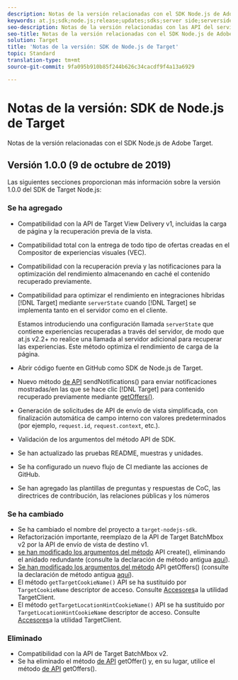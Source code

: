 ```yaml
---
description: Notas de la versión relacionadas con el SDK Node.js de Adobe Target
keywords: at.js;sdk;node.js;release;updates;sdks;server side;serverside;server-side;nodejs
seo-description: Notas de la versión relacionadas con las API del servidor de Adobe Target.
seo-title: Notas de la versión relacionadas con el SDK Node.js de Adobe Target.
solution: Target
title: 'Notas de la versión: SDK de Node.js de Target'
topic: Standard
translation-type: tm+mt
source-git-commit: 9fa095b910b85f244b626c34cacdf9f4a13a6929

---
```



# Notas de la versión: SDK de Node.js de Target

Notas de la versión relacionadas con el SDK Node.js de Adobe Target.

## Versión 1.0.0 (9 de octubre de 2019)

Las siguientes secciones proporcionan más información sobre la versión 1.0.0 del SDK de Target Node.js:

### Se ha agregado

* Compatibilidad con la API de Target View Delivery v1, incluidas la carga de página y la recuperación previa de la vista.
* Compatibilidad total con la entrega de todo tipo de ofertas creadas en el Compositor de experiencias visuales (VEC).
* Compatibilidad con la recuperación previa y las notificaciones para la optimización del rendimiento almacenando en caché el contenido recuperado previamente.
* Compatibilidad para optimizar el rendimiento en integraciones híbridas [!DNL Target] mediante `serverState` cuando [!DNL Target] se implementa tanto en el servidor como en el cliente.

   Estamos introduciendo una configuración llamada `serverState` que contiene experiencias recuperadas a través del servidor, de modo que at.js v2.2+ no realice una llamada al servidor adicional para recuperar las experiencias. Este método optimiza el rendimiento de carga de la página.

* Abrir código fuente en GitHub como SDK [](https://github.com/adobe/target-nodejs-sdk)de Node.js de Target.
* Nuevo método [de API](https://git.corp.adobe.com/anischev/target-nodejs-sdk/blob/TNT-33695/README.md#targetclientsendnotifications) sendNotifications() para enviar notificaciones mostradas/en las que se hace clic [!DNL Target] para contenido recuperado previamente mediante [getOffers()](https://git.corp.adobe.com/anischev/target-nodejs-sdk/blob/TNT-33695/README.md#targetclientgetoffers).
* Generación de solicitudes de API de envío de vista simplificada, con finalización automática de campo interno con valores predeterminados (por ejemplo, `request.id`, `request.context`, etc.).
* Validación de los argumentos del método API de SDK.
* Se han actualizado las pruebas README, muestras y unidades.
* Se ha configurado un nuevo flujo de CI mediante las acciones de GitHub.
* Se han agregado las plantillas de preguntas y respuestas de CoC, las directrices de contribución, las relaciones públicas y los números

### Se ha cambiado

* Se ha cambiado el nombre del proyecto a `target-nodejs-sdk`.
* Refactorización importante, reemplazo de la API de Target BatchMbox v2 por la API de envío de vista de destino v1.
* [se han modificado los argumentos del método](https://git.corp.adobe.com/anischev/target-nodejs-sdk/blob/TNT-33695/README.md#targetclientcreate) API create(), eliminando el anidado redundante (consulte la declaración de método antigua [aquí](https://www.npmjs.com/package/@adobe/target-node-client#targetnodeclientcreate)).
* [Se han modificado los argumentos del método](https://git.corp.adobe.com/anischev/target-nodejs-sdk/blob/TNT-33695/README.md#targetclientgetoffers) API getOffers() (consulte la declaración de método antigua [aquí](https://www.npmjs.com/package/@adobe/target-node-client#targetnodeclientgetoffers)).
* El método `getTargetCookieName()` API se ha sustituido por `TargetCookieName` descriptor de acceso. Consulte [Accesores](https://git.corp.adobe.com/anischev/target-nodejs-sdk/blob/TNT-33695/README.md#targetclient-utility-accessors)a la utilidad TargetClient.
* El método `getTargetLocationHintCookieName()` API se ha sustituido por `TargetLocationHintCookieName` descriptor de acceso.  Consulte [Accesores](https://git.corp.adobe.com/anischev/target-nodejs-sdk/blob/TNT-33695/README.md#targetclient-utility-accessors)a la utilidad TargetClient.

### Eliminado

* Compatibilidad con la API de Target BatchMbox v2.
* Se ha eliminado el método [de API](https://www.npmjs.com/package/@adobe/target-node-client#targetnodeclientgetoffer) getOffer() y, en su lugar, utilice el método [de API](https://git.corp.adobe.com/anischev/target-nodejs-sdk/blob/TNT-33695/README.md#targetclientgetoffers) getOffers().

